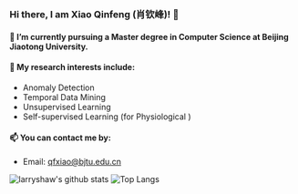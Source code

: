 ### Hi there, I am Xiao Qinfeng (肖钦峰)! 👋

#### 🔭 I’m currently pursuing a Master degree in Computer Science at Beijing Jiaotong University.

#### 🌱 My research interests include:
- Anomaly Detection
- Temporal Data Mining
- Unsupervised Learning
- Self-supervised Learning (for Physiological )

#### 📫 You can contact me by:
- Email: qfxiao@bjtu.edu.cn


![larryshaw's github stats](https://github-readme-stats.vercel.app/api?username=larryshaw0079)
![Top Langs](https://github-readme-stats.vercel.app/api/top-langs/?username=larryshaw0079)

<!--
**larryshaw0079/larryshaw0079** is a ✨ _special_ ✨ repository because its `README.md` (this file) appears on your GitHub profile.

Here are some ideas to get you started:

- 🔭 I’m currently working on ...
- 🌱 I’m currently learning ...
- 👯 I’m looking to collaborate on ...
- 🤔 I’m looking for help with ...
- 💬 Ask me about ...
- 📫 How to reach me: ...
- 😄 Pronouns: ...
- ⚡ Fun fact: ...
-->
